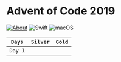 # Advent of Code 2019

[![About](https://img.shields.io/badge/Advent_Of_Code-2019-brightgreen.svg)](https://adventofcode.com/2018/about)
![Swift](https://img.shields.io/badge/Swift-5.0-orange.svg)
![macOS](https://img.shields.io/badge/Platform-macOS-lightgrey.svg)

<!--- Start --->
| `Days` | `Silver` | `Gold` |
|:-:|:-:|:-:|
| `Day 1` |  |  |
